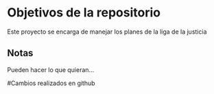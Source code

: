 # Objetivos de la repositorio

Este proyecto se encarga de manejar los planes de la liga de la justicia


## Notas
Pueden hacer lo que quieran...

#Cambios realizados en github
